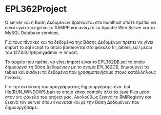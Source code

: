 # EPL362Project

O server και η Βαση Δεδομένων βρίσκονται στο localhost οπότε πρέπει να είναι 
εγκατηστημένο το XAMPP και ανοιχτά το Apache Web Server και το MySQL Database
services.

Για τους πίνακες και τα δεδομένα της Βάσης Δεδομένων πρέπει να γίνει import το 
sql script το οποίο βρίσκονται στο φάκελο fill_tables_sql/ μέσω του 
127.0.0.1/phpmyadmin -> Import.

Το αρχείο που πρέπει να γίνει import είναι το EPL362DB.sql το οποίο δημιουργεί
τη Βάση Δεδομένων με το όνομα EPL362DB, δημιουργεί τα tables και εισάγει τα
δεδομένα που χρησιμοποιήσαμε στους κατάλληλους πίνακες.

Για την εκτέλεση του προγράμματος δημιουργήσαμε ένα .bat file(RUN_WINDOWS.bat) 
το οποίο κάνει compile όλα τα .java files μέσα στον src φάκελο του project μας. 
Ακολούθως ξεκινά το RMIRegistry και ξεκινά τον server όπου ενώνεται και με την 
Βάση Δεδομένων που δημιουργήσαμε.




